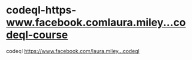 # codeql-https-www.facebook.comlaura.miley...codeql-course
codeql https://www.facebook.com/laura.miley...codeql
